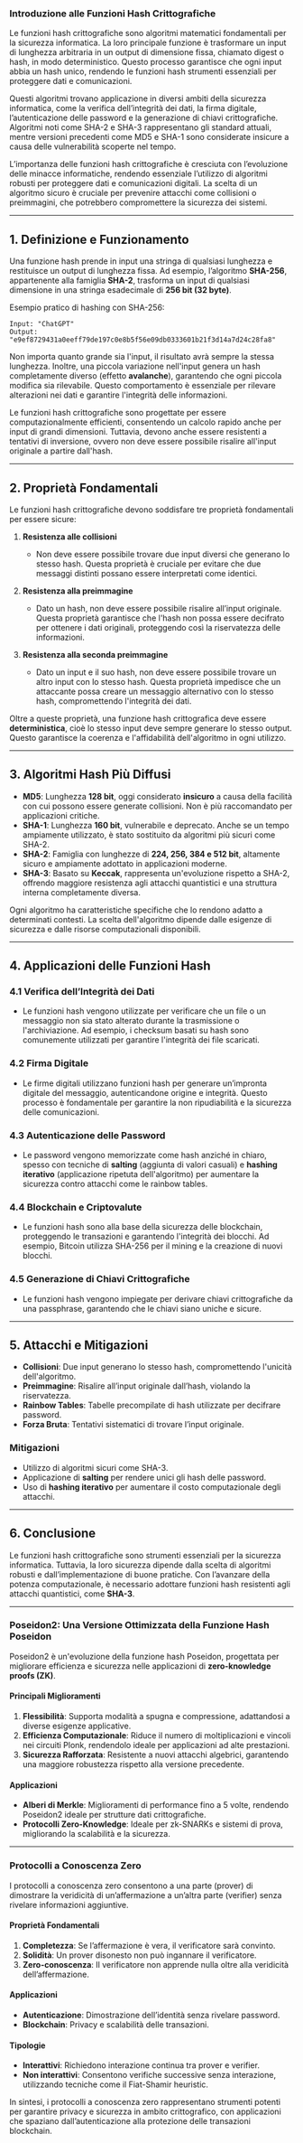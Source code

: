 ### Introduzione alle Funzioni Hash Crittografiche  

Le funzioni hash crittografiche sono algoritmi matematici fondamentali per la sicurezza informatica. La loro principale funzione è trasformare un input di lunghezza arbitraria in un output di dimensione fissa, chiamato digest o hash, in modo deterministico. Questo processo garantisce che ogni input abbia un hash unico, rendendo le funzioni hash strumenti essenziali per proteggere dati e comunicazioni.

Questi algoritmi trovano applicazione in diversi ambiti della sicurezza informatica, come la verifica dell’integrità dei dati, la firma digitale, l’autenticazione delle password e la generazione di chiavi crittografiche. Algoritmi noti come SHA-2 e SHA-3 rappresentano gli standard attuali, mentre versioni precedenti come MD5 e SHA-1 sono considerate insicure a causa delle vulnerabilità scoperte nel tempo.  

L’importanza delle funzioni hash crittografiche è cresciuta con l’evoluzione delle minacce informatiche, rendendo essenziale l’utilizzo di algoritmi robusti per proteggere dati e comunicazioni digitali. La scelta di un algoritmo sicuro è cruciale per prevenire attacchi come collisioni o preimmagini, che potrebbero compromettere la sicurezza dei sistemi.

---

## **1. Definizione e Funzionamento**  

Una funzione hash prende in input una stringa di qualsiasi lunghezza e restituisce un output di lunghezza fissa. Ad esempio, l’algoritmo **SHA-256**, appartenente alla famiglia **SHA-2**, trasforma un input di qualsiasi dimensione in una stringa esadecimale di **256 bit (32 byte)**.  

Esempio pratico di hashing con SHA-256:  

```
Input: "ChatGPT"
Output: "e9ef8729431a0eeff79de197c0e8b5f56e09db0333601b21f3d14a7d24c28fa8"
```

Non importa quanto grande sia l'input, il risultato avrà sempre la stessa lunghezza. Inoltre, una piccola variazione nell'input genera un hash completamente diverso (effetto **avalanche**), garantendo che ogni piccola modifica sia rilevabile. Questo comportamento è essenziale per rilevare alterazioni nei dati e garantire l'integrità delle informazioni.

Le funzioni hash crittografiche sono progettate per essere computazionalmente efficienti, consentendo un calcolo rapido anche per input di grandi dimensioni. Tuttavia, devono anche essere resistenti a tentativi di inversione, ovvero non deve essere possibile risalire all'input originale a partire dall'hash.

---

## **2. Proprietà Fondamentali**  

Le funzioni hash crittografiche devono soddisfare tre proprietà fondamentali per essere sicure:  

1. **Resistenza alle collisioni**  
    - Non deve essere possibile trovare due input diversi che generano lo stesso hash. Questa proprietà è cruciale per evitare che due messaggi distinti possano essere interpretati come identici.  

2. **Resistenza alla preimmagine**  
    - Dato un hash, non deve essere possibile risalire all’input originale. Questa proprietà garantisce che l'hash non possa essere decifrato per ottenere i dati originali, proteggendo così la riservatezza delle informazioni.  

3. **Resistenza alla seconda preimmagine**  
    - Dato un input e il suo hash, non deve essere possibile trovare un altro input con lo stesso hash. Questa proprietà impedisce che un attaccante possa creare un messaggio alternativo con lo stesso hash, compromettendo l'integrità dei dati.  

Oltre a queste proprietà, una funzione hash crittografica deve essere **deterministica**, cioè lo stesso input deve sempre generare lo stesso output. Questo garantisce la coerenza e l'affidabilità dell'algoritmo in ogni utilizzo.

---

## **3. Algoritmi Hash Più Diffusi**  

- **MD5**: Lunghezza **128 bit**, oggi considerato **insicuro** a causa della facilità con cui possono essere generate collisioni. Non è più raccomandato per applicazioni critiche.  
- **SHA-1**: Lunghezza **160 bit**, vulnerabile e deprecato. Anche se un tempo ampiamente utilizzato, è stato sostituito da algoritmi più sicuri come SHA-2.  
- **SHA-2**: Famiglia con lunghezze di **224, 256, 384 e 512 bit**, altamente sicuro e ampiamente adottato in applicazioni moderne.  
- **SHA-3**: Basato su **Keccak**, rappresenta un'evoluzione rispetto a SHA-2, offrendo maggiore resistenza agli attacchi quantistici e una struttura interna completamente diversa.  

Ogni algoritmo ha caratteristiche specifiche che lo rendono adatto a determinati contesti. La scelta dell'algoritmo dipende dalle esigenze di sicurezza e dalle risorse computazionali disponibili.

---

## **4. Applicazioni delle Funzioni Hash**  

### **4.1 Verifica dell’Integrità dei Dati**  
- Le funzioni hash vengono utilizzate per verificare che un file o un messaggio non sia stato alterato durante la trasmissione o l'archiviazione. Ad esempio, i checksum basati su hash sono comunemente utilizzati per garantire l'integrità dei file scaricati.  

### **4.2 Firma Digitale**  
- Le firme digitali utilizzano funzioni hash per generare un’impronta digitale del messaggio, autenticandone origine e integrità. Questo processo è fondamentale per garantire la non ripudiabilità e la sicurezza delle comunicazioni.  

### **4.3 Autenticazione delle Password**  
- Le password vengono memorizzate come hash anziché in chiaro, spesso con tecniche di **salting** (aggiunta di valori casuali) e **hashing iterativo** (applicazione ripetuta dell'algoritmo) per aumentare la sicurezza contro attacchi come le rainbow tables.  

### **4.4 Blockchain e Criptovalute**  
- Le funzioni hash sono alla base della sicurezza delle blockchain, proteggendo le transazioni e garantendo l'integrità dei blocchi. Ad esempio, Bitcoin utilizza SHA-256 per il mining e la creazione di nuovi blocchi.  

### **4.5 Generazione di Chiavi Crittografiche**  
- Le funzioni hash vengono impiegate per derivare chiavi crittografiche da una passphrase, garantendo che le chiavi siano uniche e sicure.  

---

## **5. Attacchi e Mitigazioni**  

- **Collisioni**: Due input generano lo stesso hash, compromettendo l'unicità dell'algoritmo.  
- **Preimmagine**: Risalire all’input originale dall’hash, violando la riservatezza.  
- **Rainbow Tables**: Tabelle precompilate di hash utilizzate per decifrare password.  
- **Forza Bruta**: Tentativi sistematici di trovare l’input originale.  

### Mitigazioni  
- Utilizzo di algoritmi sicuri come SHA-3.  
- Applicazione di **salting** per rendere unici gli hash delle password.  
- Uso di **hashing iterativo** per aumentare il costo computazionale degli attacchi.  

---

## **6. Conclusione**  

Le funzioni hash crittografiche sono strumenti essenziali per la sicurezza informatica. Tuttavia, la loro sicurezza dipende dalla scelta di algoritmi robusti e dall’implementazione di buone pratiche. Con l’avanzare della potenza computazionale, è necessario adottare funzioni hash resistenti agli attacchi quantistici, come **SHA-3**.  

---

### **Poseidon2: Una Versione Ottimizzata della Funzione Hash Poseidon**  

Poseidon2 è un'evoluzione della funzione hash Poseidon, progettata per migliorare efficienza e sicurezza nelle applicazioni di **zero-knowledge proofs (ZK)**.  

#### Principali Miglioramenti  

1. **Flessibilità**: Supporta modalità a spugna e compressione, adattandosi a diverse esigenze applicative.  
2. **Efficienza Computazionale**: Riduce il numero di moltiplicazioni e vincoli nei circuiti Plonk, rendendolo ideale per applicazioni ad alte prestazioni.  
3. **Sicurezza Rafforzata**: Resistente a nuovi attacchi algebrici, garantendo una maggiore robustezza rispetto alla versione precedente.  

#### Applicazioni  

- **Alberi di Merkle**: Miglioramenti di performance fino a 5 volte, rendendo Poseidon2 ideale per strutture dati crittografiche.  
- **Protocolli Zero-Knowledge**: Ideale per zk-SNARKs e sistemi di prova, migliorando la scalabilità e la sicurezza.  

---

### **Protocolli a Conoscenza Zero**  

I protocolli a conoscenza zero consentono a una parte (prover) di dimostrare la veridicità di un’affermazione a un’altra parte (verifier) senza rivelare informazioni aggiuntive.  

#### Proprietà Fondamentali  

1. **Completezza**: Se l’affermazione è vera, il verificatore sarà convinto.  
2. **Solidità**: Un prover disonesto non può ingannare il verificatore.  
3. **Zero-conoscenza**: Il verificatore non apprende nulla oltre alla veridicità dell’affermazione.  

#### Applicazioni  

- **Autenticazione**: Dimostrazione dell’identità senza rivelare password.  
- **Blockchain**: Privacy e scalabilità delle transazioni.  

#### Tipologie  

- **Interattivi**: Richiedono interazione continua tra prover e verifier.  
- **Non interattivi**: Consentono verifiche successive senza interazione, utilizzando tecniche come il Fiat-Shamir heuristic.  

In sintesi, i protocolli a conoscenza zero rappresentano strumenti potenti per garantire privacy e sicurezza in ambito crittografico, con applicazioni che spaziano dall’autenticazione alla protezione delle transazioni blockchain.  

